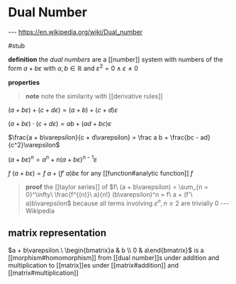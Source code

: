 # Dual Number

--- <https://en.wikipedia.org/wiki/Dual_number>

#stub

**definition** the _dual numbers_ are a [[number]] system with numbers of the form $a + b\varepsilon$ with $a, b \in \mathbb R$ and $\varepsilon^2 = 0 \land \varepsilon \neq 0$

**properties**

> **note** note the similarity with [[derivative rules]]

$(a + b\varepsilon) + (c + d\varepsilon) = (a + b) + (c + d)\varepsilon$

$(a + b\varepsilon) \cdot (c + d\varepsilon) = ab + (ad + bc)\varepsilon$

$\frac{a + b\varepsilon}{c + d\varepsilon} = \frac a b + \frac{bc - ad}{c^2}\varepsilon$

$(a + b\varepsilon)^n = a^n + n(a + b\varepsilon)^{n - 1}\varepsilon$

$f\ (a + b\varepsilon) = f\ a + (f'\ a)b\varepsilon$ for any [[function#analytic function]] $f$

> **proof** the [[taylor series]] of $f\ (a + b\varepsilon) = \sum_{n = 0}^\infty\ \frac{f^{(n)}\ a}{n!} (b\varepsilon)^n = f\ a + (f'\ a)b\varepsilon$ because all terms involving $\varepsilon^n, n \geq 2$ are trivially $0$ --- Wikipedia

## matrix representation

$a + b\varepsilon.\ \begin{bmatrix}a & b \\ 0 & a\end{bmatrix}$ is a [[morphism#homomorphism]] from [[dual number]]s under addition and multiplication to [[matrix]]es under [[matrix#addition]] and [[matrix#multiplication]]
